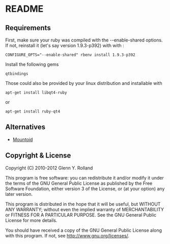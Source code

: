 README
======

Requirements
------------

First, make sure your ruby was compiled with the --enable-shared options.
If not, reinstall it (let's say version 1.9.3-p392) with with :

    CONFIGURE_OPTS="--enable-shared" rbenv install 1.9.3-p392

Install the following gems

    qtbindings

Those could also be provided by your linux distribution and installable
with 

    apt-get install libqt4-ruby 

or 

    apt-get install ruby-qt4


Alternatives
------------

* [Mountoid](http://kde-apps.org/content/show.php/Mountoid?content=115943)


Copyright & License
-------------------

Copyright (C) 2010-2012 Glenn Y. Rolland

This program is free software: you can redistribute it and/or modify
it under the terms of the GNU General Public License as published by
the Free Software Foundation, either version 3 of the License, or
(at your option) any later version.

This program is distributed in the hope that it will be useful,
but WITHOUT ANY WARRANTY; without even the implied warranty of
MERCHANTABILITY or FITNESS FOR A PARTICULAR PURPOSE.  See the
GNU General Public License for more details.

You should have received a copy of the GNU General Public License
along with this program.  If not, see <http://www.gnu.org/licenses/>.

